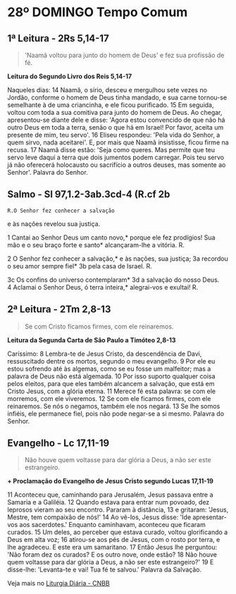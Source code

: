 # 28º DOMINGO Tempo Comum

## 1ª Leitura - 2Rs 5,14-17

> 'Naamã voltou para junto do homem de Deus' e fez sua profissão de fé.

**Leitura do Segundo Livro dos Reis 5,14-17**

Naqueles dias: 
14 Naamã, o sírio, desceu e mergulhou sete vezes no 
 Jordão, conforme o homem de Deus tinha mandado, 
 e sua carne tornou-se semelhante à de uma criancinha, 
 e ele ficou purificado. 
15 Em seguida, voltou com toda a sua comitiva 
 para junto do homem de Deus. 
 Ao chegar, apresentou-se diante dele e disse: 
 'Agora estou convencido 
 de que não há outro Deus em toda a terra, 
 senão o que há em Israel! 
 Por favor, aceita um presente de mim, teu servo'. 
16 Eliseu respondeu: 
 'Pela vida do Senhor, a quem sirvo, nada aceitarei'. 
 E, por mais que Naamã insistisse, 
 ficou firme na recusa. 
17 Naamã disse estão: 'Seja como queres. 
 Mas permite que teu servo leve daqui a terra 
 que dois jumentos podem carregar. 
 Pois teu servo já não oferecerá 
 holocausto ou sacrifício a outros deuses, 
 mas somente ao Senhor'. 
 Palavra do Senhor.

## Salmo - Sl 97,1.2-3ab.3cd-4 (R.cf 2b

`R.O Senhor fez conhecer a salvação`

e às nações revelou sua justiça. 
 
1 Cantai ao Senhor Deus um canto novo,* 
 porque ele fez prodígios! 
 Sua mão e o seu braço forte e santo* 
 alcançaram-lhe a vitória.  R. 
 
2 O Senhor fez conhecer a salvação,* 
 e às nações, sua justiça; 
3a recordou o seu amor sempre fiel* 
3b pela casa de Israel.  R. 
 
3c Os confins do universo contemplaram* 
3d a salvação do nosso Deus.  
4 Aclamai o Senhor Deus, ó terra inteira,* 
  alegrai-vos e exultai!  R.

## 2ª Leitura - 2Tm 2,8-13

> Se com Cristo ficamos firmes, com ele reinaremos.

**Leitura da Segunda Carta de São Paulo a Timóteo 2,8-13**

Caríssimo: 
8 Lembra-te de Jesus Cristo, da descendência de Davi, 
 ressuscitado dentre os mortos, segundo o meu evangelho. 
9 Por ele eu estou sofrendo até às algemas, 
 como se eu fosse um malfeitor; 
 mas a palavra de Deus não está algemada. 
10 Por isso suporto qualquer coisa pelos eleitos, 
 para que eles também alcancem a salvação, 
 que está em Cristo Jesus, 
 com a glória eterna. 
11 Merece fé esta palavra: 
 se com ele morremos, com ele viveremos. 
12 Se com ele ficamos firmes, com ele reinaremos. 
 Se nós o negamos, também ele nos negará. 
13 Se lhe somos infiéis, ele permanece fiel, 
 pois não pode negar-se a si mesmo. 
 Palavra do Senhor.

## Evangelho - Lc 17,11-19

> Não houve quem voltasse para dar glória a Deus, a não ser este estrangeiro.

**+ Proclamação do Evangelho de Jesus Cristo segundo Lucas 17,11-19**

11 Aconteceu que, caminhando para Jerusalém, 
 Jesus passava entre a Samaria e a Galiléia. 
12 Quando estava para entrar num povoado, 
 dez leprosos vieram ao seu encontro. 
 Pararam à distância, 
13 e gritaram: 'Jesus, Mestre, tem compaixão de nós!' 
14 Ao vê-los, Jesus disse: 
 'Ide apresentar-vos aos sacerdotes.' 
 Enquanto caminhavam, aconteceu que ficaram curados. 
15 Um deles, ao perceber que estava curado, 
 voltou glorificando a Deus em alta voz; 
16 atirou-se aos pés de Jesus, com o rosto por terra, 
 e lhe agradeceu. 
 E este era um samaritano. 
17 Então Jesus lhe perguntou: 
 'Não foram dez os curados? 
 E os outro nove, onde estão? 
18 Não houve quem voltasse para dar glória a Deus, 
 a não ser este estrangeiro?' 
19 E disse-lhe: 'Levanta-te e vai! Tua fé te salvou.' 
 Palavra da Salvação.

Veja mais no [Liturgia Diária - CNBB](http://liturgiadiaria.cnbb.org.br/app/user/user/UserView.php?ano=2016&mes=10&dia=9)